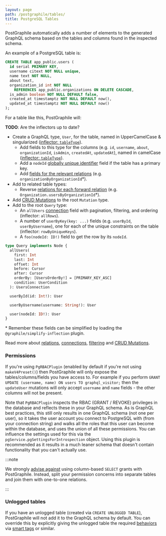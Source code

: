 ```yaml
---
layout: page
path: /postgraphile/tables/
title: PostgreSQL Tables
---
```


PostGraphile automatically adds a number of elements to the generated GraphQL
schema based on the tables and columns found in the inspected schema.

An example of a PostgreSQL table is:

```sql
CREATE TABLE app_public.users (
  id serial PRIMARY KEY,
  username citext NOT NULL unique,
  name text NOT NULL,
  about text,
  organization_id int NOT NULL
    REFERENCES app_public.organizations ON DELETE CASCADE,
  is_admin boolean NOT NULL DEFAULT false,
  created_at timestamptz NOT NULL DEFAULT now(),
  updated_at timestamptz NOT NULL DEFAULT now()
);
```

For a table like this, PostGraphile will:

**TODO**: Are the inflectors up to date?

- Create a GraphQL type, `User`, for the table, named in UpperCamelCase &
  singularized
  ([inflector: `tableType`](https://github.com/graphile/graphile-engine/blob/f332cb11fc32c7b50428c8d19d88121ead00d95d/packages/graphile-build-pg/src/plugins/PgBasicsPlugin.js#L485-L487)).
  - Add fields to this type for the columns (e.g. `id`, `username`, `about`,
    `organizationId`, `isAdmin`, `createdAt`, `updatedAt`), named in camelCase
    ([inflector: `tableType`](https://github.com/graphile/graphile-engine/blob/f332cb11fc32c7b50428c8d19d88121ead00d95d/packages/graphile-build-pg/src/plugins/PgBasicsPlugin.js#L488-L490)).
  - Add a `nodeId` [globally unique identifier](./node-id/) field if the table
    has a primary key.
  - Add [fields for the relevant relations](./relations/) (e.g.
    `organizationByOrganizationId`\*).
- Add to related table types:
  - Reverse [relations for each forward relation](./relations/) (e.g.
    `Organization.usersByOrganizationId`\*).
- Add [CRUD Mutations](./crud-mutations/) to the root `Mutation` type.
- Add to the root `Query` type:
  - An `allUsers` [connection](./connections/) field with pagination, filtering,
    and ordering (inflector: `allRows`).
  - A number of `userByKey(key: ...)` fields (e.g. `userById`, `userByUsername`),
    one for each of the unique constraints on the table (inflector:
    `rowByUniqueKeys`).
  - A `foo(nodeId: ID!)` field to get the row by its `nodeId`.

```graphql
type Query implements Node {
  allUsers(
    first: Int
    last: Int
    offset: Int
    before: Cursor
    after: Cursor
    orderBy: [UsersOrderBy!] = [PRIMARY_KEY_ASC]
    condition: UserCondition
  ): UsersConnection

  userById(id: Int!): User

  userByUsername(username: String!): User

  user(nodeId: ID!): User
}
```

\* Remember these fields can be simplified by loading the
`@graphile/simplify-inflection` plugin.

Read more about [relations](./relations/), [connections](./connections/),
[filtering](./filtering/) and [CRUD Mutations](./crud-mutations/).

### Permissions

If you're using `PgRBACPlugin` (enabled by default if you're not using
`makeV4Preset()`) then PostGraphile will only expose the tables/columns/fields
you have access to. For example if you perform
`GRANT UPDATE (username, name) ON users TO graphql_visitor;` then the
`updateUser` mutations will only accept `username` and `name` fields - the
other columns will not be present.

Note that `PgRBACPlugin` inspects the RBAC (GRANT / REVOKE) privileges in the
database and reflects these in your GraphQL schema. As is GraphQL best
practices, this still only results in one GraphQL schema (not one per user), so
it takes the user account you connect to PostgreSQL with (from your connection
string) and walks all the roles that this user can become within the database,
and uses the union of all these permissions. You can influence the settings
used for this via the `pgService.pgSettingsForIntrospection` object. Using this
plugin is recommended as it results in a much leaner schema that doesn't
contain functionality that you can't actually use.

:::note

We strongly [advise against](./requirements.md) using column-based
`SELECT` grants with PostGraphile. Instead, split your permission concerns into
separate tables and join them with one-to-one relations.

:::

### Unlogged tables

If you have an unlogged table (created via `CREATE UNLOGGED TABLE`),
PostGraphile will not add it to the GraphQL schema by default. You can override
this by explicitly giving the unlogged table the required
[behaviors](./behavior.md) via [smart tags](./smart-tags.md) or similar.
